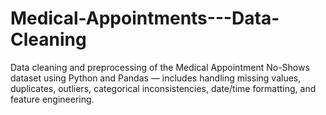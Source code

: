 # Medical-Appointments---Data-Cleaning
Data cleaning and preprocessing of the Medical Appointment No-Shows dataset using Python and Pandas — includes handling missing values, duplicates, outliers, categorical inconsistencies, date/time formatting, and feature engineering.

